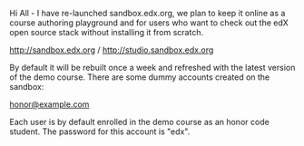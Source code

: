 Hi All - I have re-launched sandbox.edx.org, we plan to keep it online 
as a course authoring playground and for users who want to check out 
the edX open source stack without installing it from scratch. 

http://sandbox.edx.org / http://studio.sandbox.edx.org 

By default it will be rebuilt once a week and refreshed with the 
latest version of the demo course. 
There are some dummy accounts created on the sandbox: 

honor@example.com

Each user is by default enrolled in the demo course as an honor code student. 
The password for this account is "edx". 